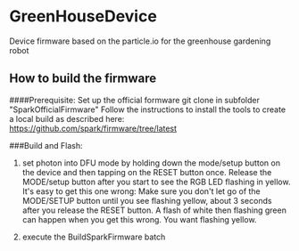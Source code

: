 # GreenHouseDevice
Device firmware based on the particle.io for the greenhouse gardening robot

## How to build the firmware
####Prerequisite: 
Set up the official formware git clone in subfolder "SparkOfficialFirmware"
Follow the instructions to install the tools to create a local build as described here: https://github.com/spark/firmware/tree/latest

###Build and Flash:
1. set photon into DFU mode by holding down the mode/setup button on the device and then tapping on the RESET button once. 
	Release the MODE/setup button after you start to see the RGB LED flashing in yellow. It's easy to get this one wrong: Make sure you don't let go of the MODE/SETUP button until you see flashing yellow, about 3 seconds after you release the RESET button. 
	A flash of white then flashing green can happen when you get this wrong. You want flashing yellow.
	
2. execute the BuildSparkFirmware batch


